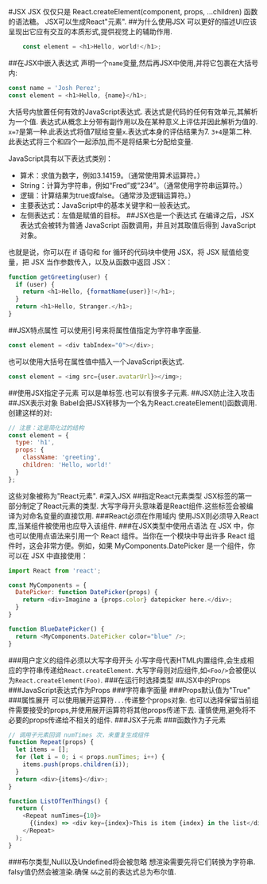 #JSX
JSX 仅仅只是 React.createElement(component, props, ...children) 函数的语法糖。
JSX可以生成React"元素".
##为什么使用JSX
可以更好的描述UI应该呈现出它应有交互的本质形式,提供视觉上的辅助作用.

```JavaScript
	const element = <h1>Hello, world!</h1>;
```
##在JSX中嵌入表达式
声明一个`name`变量,然后再JSX中使用,并将它包裹在大括号内:
```JavaScript
const name = 'Josh Perez';
const element = <h1>Hello, {name}</h1>;
```
大括号内放置任何有效的JavaScript表达式.
表达式是代码的任何有效单元,其解析为一个值.
表达式从概念上分带有副作用以及在某种意义上评估并因此解析为值的.
`x=7`是第一种.此表达式将值7赋给变量`x`.表达式本身的评估结果为7.
`3+4`是第二种.此表达式将三个和四个一起添加,而不是将结果七分配给变量.

JavaScript具有以下表达式类别：
* 算术：求值为数字，例如3.14159。（通常使用算术运算符。）
* String：计算为字符串，例如“Fred”或“234”。（通常使用字符串运算符。）
* 逻辑：计算结果为true或false。（通常涉及逻辑运算符。）
* 主要表达式：JavaScript中的基本关键字和一般表达式。
* 左侧表达式：左值是赋值的目标。
##JSX也是一个表达式
在编译之后，JSX 表达式会被转为普通 JavaScript 函数调用，并且对其取值后得到 JavaScript 对象。

也就是说，你可以在 if 语句和 for 循环的代码块中使用 JSX，将 JSX 赋值给变量，把 JSX 当作参数传入，以及从函数中返回 JSX：
```JavaScript
function getGreeting(user) {
  if (user) {
    return <h1>Hello, {formatName(user)}!</h1>;
  }
  return <h1>Hello, Stranger.</h1>;
}
```
##JSX特点属性
可以使用引号来将属性值指定为字符串字面量.
```JavaScript
const element = <div tabIndex="0"></div>;
```
也可以使用大括号在属性值中插入一个JavaScript表达式.
```JavaScript
const element = <img src={user.avatarUrl}></img>;
```
##使用JSX指定子元素
可以是单标签.也可以有很多子元素.
##JSX防止注入攻击
##JSX表示对象
Babel会把JSX转移为一个名为React.createElement()函数调用.
创建这样的对:
```JavaScript
// 注意：这是简化过的结构
const element = {
  type: 'h1',
  props: {
    className: 'greeting',
    children: 'Hello, world!'
  }
};
```
这些对象被称为"React元素".
#深入JSX
##指定React元素类型
JSX标签的第一部分制定了React元素的类型.
大写字母开头意味着是React组件.这些标签会被编译为对命名变量的直接饮用.
###React必须在作用域内
使用JSX则必须导入React库,当某组件被使用也应导入该组件.
###在JSX类型中使用点语法
在 JSX 中，你也可以使用点语法来引用一个 React 组件。当你在一个模块中导出许多 React 组件时，这会非常方便。例如，如果 MyComponents.DatePicker 是一个组件，你可以在 JSX 中直接使用：
```JavaScript
import React from 'react';

const MyComponents = {
  DatePicker: function DatePicker(props) {
    return <div>Imagine a {props.color} datepicker here.</div>;
  }
}

function BlueDatePicker() {
  return <MyComponents.DatePicker color="blue" />;
}
```
###用户定义的组件必须以大写字母开头
小写字母代表HTML内置组件,会生成相应的字符串传递给`React.createElement`.
大写字母则对应组件,如`<Foo/>`会被便以为`React.createElement(Foo)`.
###在运行时选择类型
##JSX中的Props
###JavaScript表达式作为Props
###字符串字面量
###Props默认值为"True"
###属性展开
可以使用展开运算符`...`传递整个props对象.
也可以选择保留当前组件需要接受的props,并使用展开运算符将其他props传递下去.
谨慎使用,避免将不必要的props传递给不相关的组件.
###JSX子元素
###函数作为子元素
```JavaScript
// 调用子元素回调 numTimes 次，来重复生成组件
function Repeat(props) {
  let items = [];
  for (let i = 0; i < props.numTimes; i++) {
    items.push(props.children(i));
  }
  return <div>{items}</div>;
}

function ListOfTenThings() {
  return (
    <Repeat numTimes={10}>
      {(index) => <div key={index}>This is item {index} in the list</div>}
    </Repeat>
  );
}
```
###布尔类型,Null以及Undefined将会被忽略
想渲染需要先将它们转换为字符串.
falsy值仍然会被渲染.确保 `&&`之前的表达式总为布尔值.
```JavaScript

```
```JavaScript

```
